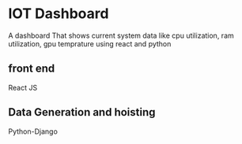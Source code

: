 # IOT Dashboard

A dashboard That shows current system data like cpu utilization, ram utilization, gpu temprature using react and python

## front end
React JS
## Data Generation and hoisting
Python-Django
